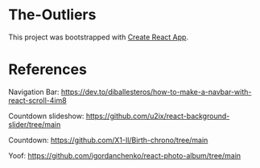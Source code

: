 # The-Outliers

This project was bootstrapped with [Create React App](https://github.com/facebook/create-react-app).

# References

Navigation Bar: https://dev.to/diballesteros/how-to-make-a-navbar-with-react-scroll-4im8

Countdown slideshow: https://github.com/u2ix/react-background-slider/tree/main

Countdown: https://github.com/X1-Il/Birth-chrono/tree/main

[//]: <> ( YoofPage.js: https://github.com/xiaolin/react-image-gallery)

[//]: <> ( DrawingsPage.js has the contents of Yoof section until I decide whether I will add the Drawing Section of not..)
Yoof: https://github.com/igordanchenko/react-photo-album/tree/main